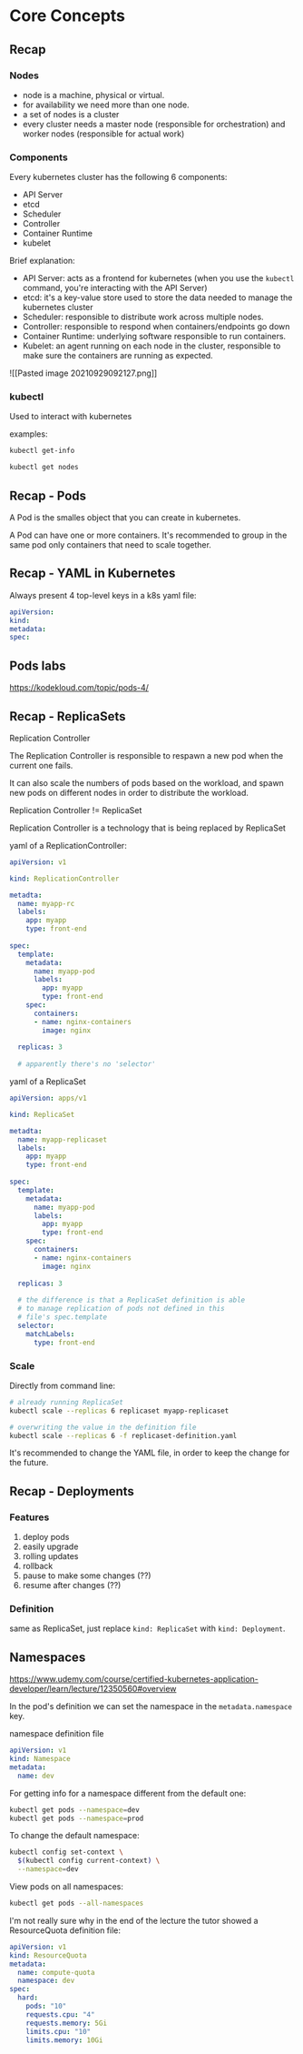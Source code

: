 # Core Concepts

## Recap

### Nodes

- node is a machine, physical or virtual.
- for availability we need more than one node.
- a set of nodes is a cluster
- every cluster needs a master node (responsible for orchestration) and worker nodes (responsible for actual work)

### Components

Every kubernetes cluster has the following 6 components:

- API Server
- etcd
- Scheduler
- Controller
- Container Runtime
- kubelet

Brief explanation:

- API Server: acts as a frontend for kubernetes (when you use the `kubectl` command, you're interacting with the API Server)
- etcd: it's a key-value store used to store the data needed to manage the kubernetes cluster
- Scheduler: responsible to distribute work across multiple nodes.
- Controller: responsible to respond when containers/endpoints go down
- Container Runtime: underlying software responsible to run containers.
- Kubelet: an agent running on each node in the cluster, responsible to make sure the containers are running as expected.

![[Pasted image 20210929092127.png]]

### kubectl

Used to interact with kubernetes

examples:
```bash
kubectl get-info

kubectl get nodes
```

## Recap - Pods

A Pod is the smalles object that you can create in kubernetes.

A Pod can have one or more containers. It's recommended to group in the same pod only containers that need to scale together.


## Recap - YAML in Kubernetes

Always present 4 top-level keys in a k8s yaml file:
```yaml
apiVersion: 
kind: 
metadata: 
spec: 
```

## Pods labs

<https://kodekloud.com/topic/pods-4/>



## Recap - ReplicaSets

Replication Controller

The Replication Controller is responsible to respawn a new pod when the current one fails.

It can also scale the numbers of pods based on the workload, and spawn new pods on different nodes in order to distribute the workload.

Replication Controller != ReplicaSet

Replication Controller is a technology that is being replaced by ReplicaSet

yaml of a ReplicationController:
```yaml
apiVersion: v1

kind: ReplicationController

metadta:
  name: myapp-rc
  labels:
    app: myapp
    type: front-end
    
spec:
  template:
    metadata:
      name: myapp-pod
      labels:
        app: myapp
        type: front-end
    spec:
      containers:
      - name: nginx-containers
        image: nginx
        
  replicas: 3
  
  # apparently there's no 'selector'
```


yaml of a ReplicaSet
```yaml
apiVersion: apps/v1

kind: ReplicaSet

metadta:
  name: myapp-replicaset
  labels:
    app: myapp
    type: front-end
    
spec:
  template:
    metadata:
      name: myapp-pod
      labels:
        app: myapp
        type: front-end
    spec:
      containers:
      - name: nginx-containers
        image: nginx
        
  replicas: 3
  
  # the difference is that a ReplicaSet definition is able
  # to manage replication of pods not defined in this
  # file's spec.template
  selector:
    matchLabels:
      type: front-end
```


### Scale

Directly from command line:
```bash
# already running ReplicaSet
kubectl scale --replicas 6 replicaset myapp-replicaset

# overwriting the value in the definition file
kubectl scale --replicas 6 -f replicaset-definition.yaml
```

It's recommended to change the YAML file, in order to keep the change for the future.


## Recap - Deployments

### Features

1. deploy pods
2. easily upgrade
3. rolling updates
4. rollback
5. pause to make some changes (??)
6. resume after changes (??)


### Definition

same as ReplicaSet, just replace `kind: ReplicaSet` with `kind: Deployment`.


## Namespaces

<https://www.udemy.com/course/certified-kubernetes-application-developer/learn/lecture/12350560#overview>

In the pod's definition we can set the namespace in the `metadata.namespace` key.

namespace definition file
```yaml
apiVersion: v1
kind: Namespace
metadata:
  name: dev
```

For getting info for a namespace different from the default one:
```bash
kubectl get pods --namespace=dev
kubectl get pods --namespace=prod
```

To change the default namespace:
```bash
kubectl config set-context \
  $(kubectl config current-context) \
  --namespace=dev
```

View pods on all namespaces:
```bash
kubectl get pods --all-namespaces
```

I'm not really sure why in the end of the lecture the tutor showed a ResourceQuota definition file:
```yaml
apiVersion: v1
kind: ResourceQuota
metadata:
  name: compute-quota
  namespace: dev
spec:
  hard:
    pods: "10"
    requests.cpu: "4"
    requests.memory: 5Gi
    limits.cpu: "10"
    limits.memory: 10Gi
```


